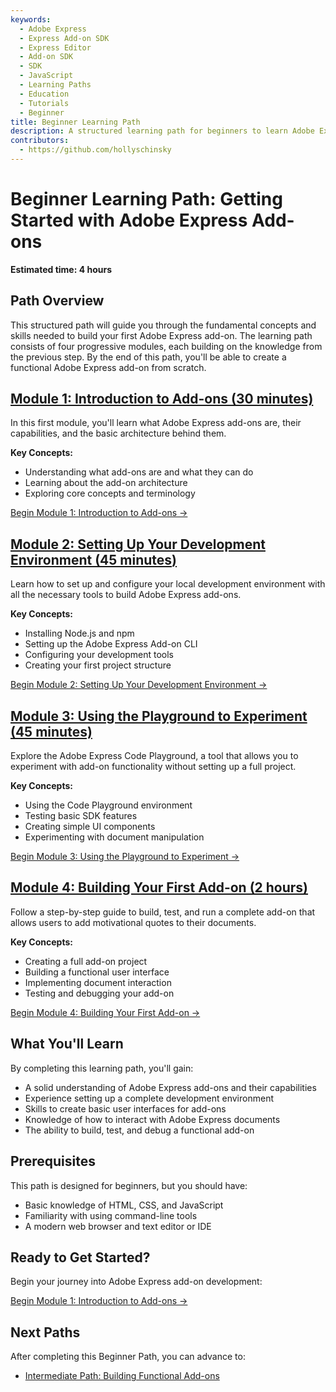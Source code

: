 ```yaml
---
keywords:
  - Adobe Express
  - Express Add-on SDK
  - Express Editor
  - Add-on SDK
  - SDK
  - JavaScript
  - Learning Paths
  - Education
  - Tutorials
  - Beginner
title: Beginner Learning Path
description: A structured learning path for beginners to learn Adobe Express add-on development.
contributors:
  - https://github.com/hollyschinsky
---
```


# Beginner Learning Path: Getting Started with Adobe Express Add-ons

**Estimated time: 4 hours**

## Path Overview

This structured path will guide you through the fundamental concepts and skills needed to build your first Adobe Express add-on. The learning path consists of four progressive modules, each building on the knowledge from the previous step. By the end of this path, you'll be able to create a functional Adobe Express add-on from scratch.

## [**Module 1: Introduction to Add-ons (30 minutes)**](beginner-step1.md)

In this first module, you'll learn what Adobe Express add-ons are, their capabilities, and the basic architecture behind them.

**Key Concepts:**

- Understanding what add-ons are and what they can do
- Learning about the add-on architecture
- Exploring core concepts and terminology

[Begin Module 1: Introduction to Add-ons →](beginner-step1.md)

## [**Module 2: Setting Up Your Development Environment (45 minutes**)](beginner-step2.md)

Learn how to set up and configure your local development environment with all the necessary tools to build Adobe Express add-ons.

**Key Concepts:**

- Installing Node.js and npm
- Setting up the Adobe Express Add-on CLI
- Configuring your development tools
- Creating your first project structure

[Begin Module 2: Setting Up Your Development Environment →](beginner-step2.md)

## [**Module 3: Using the Playground to Experiment (45 minutes)**](beginner-step3.md)

Explore the Adobe Express Code Playground, a tool that allows you to experiment with add-on functionality without setting up a full project.

**Key Concepts:**

- Using the Code Playground environment
- Testing basic SDK features
- Creating simple UI components
- Experimenting with document manipulation

[Begin Module 3: Using the Playground to Experiment →](beginner-step3.md)

## [**Module 4: Building Your First Add-on (2 hours)**](beginner-step4.md)

Follow a step-by-step guide to build, test, and run a complete add-on that allows users to add motivational quotes to their documents.

**Key Concepts:**

- Creating a full add-on project
- Building a functional user interface
- Implementing document interaction
- Testing and debugging your add-on

[Begin Module 4: Building Your First Add-on →](beginner-step4.md)

## What You'll Learn

By completing this learning path, you'll gain:

- A solid understanding of Adobe Express add-ons and their capabilities
- Experience setting up a complete development environment
- Skills to create basic user interfaces for add-ons
- Knowledge of how to interact with Adobe Express documents
- The ability to build, test, and debug a functional add-on

## Prerequisites

This path is designed for beginners, but you should have:

- Basic knowledge of HTML, CSS, and JavaScript
- Familiarity with using command-line tools
- A modern web browser and text editor or IDE

## Ready to Get Started?

Begin your journey into Adobe Express add-on development:

[Begin Module 1: Introduction to Add-ons →](beginner-step1.md)

## Next Paths

After completing this Beginner Path, you can advance to:

- [Intermediate Path: Building Functional Add-ons](intermediate-index.md)
